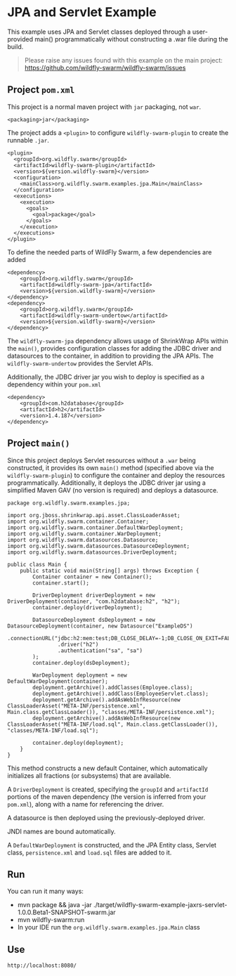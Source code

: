 # JPA and Servlet Example

This example uses JPA and Servlet classes deployed through a user-provided
main() programmatically without constructing a .war file during the build.

> Please raise any issues found with this example on the main project:
> https://github.com/wildfly-swarm/wildfly-swarm/issues

## Project `pom.xml`

This project is a normal maven project with `jar` packaging, not `war`.

    <packaging>jar</packaging>

The project adds a `<plugin>` to configure `wildfly-swarm-plugin` to
create the runnable `.jar`.

    <plugin>
      <groupId>org.wildfly.swarm</groupId>
      <artifactId>wildfly-swarm-plugin</artifactId>
      <version>${version.wildfly-swarm}</version>
      <configuration>
        <mainClass>org.wildfly.swarm.examples.jpa.Main</mainClass>
      </configuration>
      <executions>
        <execution>
          <goals>
            <goal>package</goal>
          </goals>
        </execution>
      </executions>
    </plugin>

To define the needed parts of WildFly Swarm, a few dependencies are added

    <dependency>
        <groupId>org.wildfly.swarm</groupId>
        <artifactId>wildfly-swarm-jpa</artifactId>
        <version>${version.wildfly-swarm}</version>
    </dependency>
    <dependency>
        <groupId>org.wildfly.swarm</groupId>
        <artifactId>wildfly-swarm-undertow</artifactId>
        <version>${version.wildfly-swarm}</version>
    </dependency>

The `wildfly-swarm-jpa` dependency allows usage of ShrinkWrap APIs within the `main()`,
provides configuration classes for adding the JDBC driver and datasources to the container,
in addition to providing the JPA APIs.  The `wildfly-swarm-undertow` provides the Servlet
APIs.

Additionally, the JDBC driver jar you wish to deploy is specified as a dependency
within your `pom.xml`

    <dependency>
        <groupId>com.h2database</groupId>
        <artifactId>h2</artifactId>
        <version>1.4.187</version>
    </dependency>

## Project `main()`

Since this project deploys Servlet resources without a `.war` being constructed, it
provides its own `main()` method (specified above via the `wildfly-swarm-plugin`) to
configure the container and deploy the resources programmatically. Additionally,
it deploys the JDBC driver jar using a simplified Maven GAV (no version is required)
and deploys a datasource.

    package org.wildfly.swarm.examples.jpa;
    
    import org.jboss.shrinkwrap.api.asset.ClassLoaderAsset;
    import org.wildfly.swarm.container.Container;
    import org.wildfly.swarm.container.DefaultWarDeployment;
    import org.wildfly.swarm.container.WarDeployment;
    import org.wildfly.swarm.datasources.Datasource;
    import org.wildfly.swarm.datasources.DatasourceDeployment;
    import org.wildfly.swarm.datasources.DriverDeployment;
    
    public class Main {
        public static void main(String[] args) throws Exception {
            Container container = new Container();
            container.start();
    
            DriverDeployment driverDeployment = new DriverDeployment(container, "com.h2database:h2", "h2");
            container.deploy(driverDeployment);
    
            DatasourceDeployment dsDeployment = new DatasourceDeployment(container, new Datasource("ExampleDS")
                    .connectionURL("jdbc:h2:mem:test;DB_CLOSE_DELAY=-1;DB_CLOSE_ON_EXIT=FALSE")
                    .driver("h2")
                    .authentication("sa", "sa")
            );
            container.deploy(dsDeployment);
    
            WarDeployment deployment = new DefaultWarDeployment(container);
            deployment.getArchive().addClasses(Employee.class);
            deployment.getArchive().addClass(EmployeeServlet.class);
            deployment.getArchive().addAsWebInfResource(new ClassLoaderAsset("META-INF/persistence.xml", Main.class.getClassLoader()), "classes/META-INF/persistence.xml");
            deployment.getArchive().addAsWebInfResource(new ClassLoaderAsset("META-INF/load.sql", Main.class.getClassLoader()), "classes/META-INF/load.sql");
    
            container.deploy(deployment);
        }
    }

This method constructs a new default Container, which automatically
initializes all fractions (or subsystems) that are available.

A `DriverDeployment` is created, specifying the `groupId` and `artifactId` portions
of the maven dependency (the version is inferred from your `pom.xml`), along with
a name for referencing the driver.

A datasource is then deployed using the previously-deployed driver.

JNDI names are bound automatically.

A `DefaultWarDeployment` is constructed, and the JPA Entity class, Servlet class,
`persistence.xml` and `load.sql` files are added to it.

## Run

You can run it many ways:

* mvn package && java -jar ./target/wildfly-swarm-example-jaxrs-servlet-1.0.0.Beta1-SNAPSHOT-swarm.jar
* mvn wildfly-swarm:run
* In your IDE run the `org.wildfly.swarm.examples.jpa.Main` class

## Use

    http://localhost:8080/
